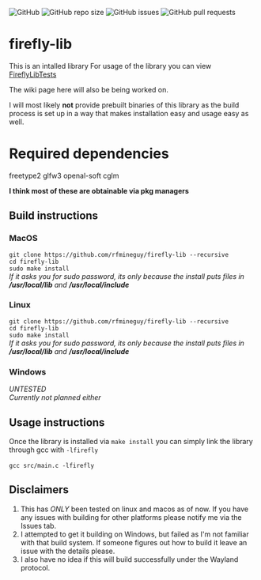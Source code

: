![GitHub](https://img.shields.io/github/license/rfmineguy/firefly-lib)
![GitHub repo size](https://img.shields.io/github/repo-size/rfmineguy/firefly-lib)
![GitHub issues](https://img.shields.io/github/issues/rfmineguy/firefly-lib)
![GitHub pull requests](https://img.shields.io/github/issues-pr/rfmineguy/firefly-lib)

# firefly-lib
This is an intalled library
For usage of the library you can view [FireflyLibTests](https://github.com/rfmineguy/firefly-lib-tests)

The wiki page here will also be being worked on.

I will most likely **not** provide prebuilt binaries of this library as the build process is set up in a way that makes installation easy and usage easy as well.

# Required dependencies
freetype2
glfw3
openal-soft
cglm

**I think most of these are obtainable via pkg managers**

## Build instructions
### MacOS
`git clone https://github.com/rfmineguy/firefly-lib --recursive`<br>
`cd firefly-lib`<br>
`sudo make install`<br>
*If it asks you for sudo password, its only because the install puts files in **/usr/local/lib** and **/usr/local/include***

### Linux
`git clone https://github.com/rfmineguy/firefly-lib --recursive`<br>
`cd firefly-lib`<br>
`sudo make install`<br>
*If it asks you for sudo password, its only because the install puts files in **/usr/local/lib** and **/usr/local/include***

### Windows
*UNTESTED*<br>
*Currently not planned either*<br>

## Usage instructions
Once the library is installed via `make install` you can simply link the library through gcc with `-lfirefly` <br><br>
`gcc src/main.c -lfirefly`

## Disclaimers
1. This has *ONLY* been tested on linux and macos as of now. If you have any issues with building for other platforms please notify me via the Issues tab.
2. I attempted to get it building on Windows, but failed as I'm not familiar with that build system. If someone figures out how to build it leave an issue with the details please.
3. I also have no idea if this will build successfully under the Wayland protocol.
